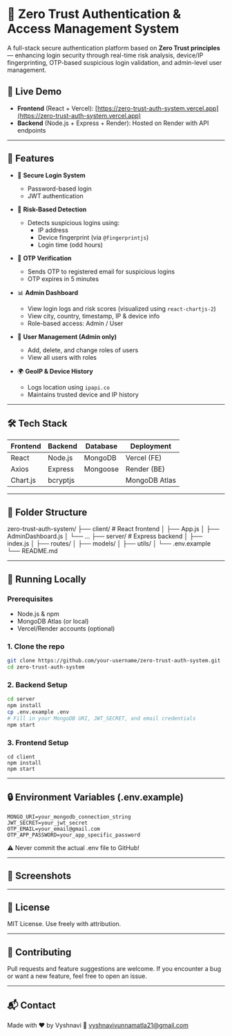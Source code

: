 # 🔐 Zero Trust Authentication & Access Management System

A full-stack secure authentication platform based on **Zero Trust principles** — enhancing login security through real-time risk analysis, device/IP fingerprinting, OTP-based suspicious login validation, and admin-level user management.

## 🚀 Live Demo

- **Frontend** (React + Vercel): [https://zero-trust-auth-system.vercel.app](https://zero-trust-auth-system.vercel.app)
- **Backend** (Node.js + Express + Render): Hosted on Render with API endpoints

---

## 📌 Features

- 🔐 **Secure Login System**
  - Password-based login
  - JWT authentication

- 🧠 **Risk-Based Detection**
  - Detects suspicious logins using:
    - IP address
    - Device fingerprint (via `@fingerprintjs`)
    - Login time (odd hours)

- 📩 **OTP Verification**
  - Sends OTP to registered email for suspicious logins
  - OTP expires in 5 minutes

- 📊 **Admin Dashboard**
  - View login logs and risk scores (visualized using `react-chartjs-2`)
  - View city, country, timestamp, IP & device info
  - Role-based access: Admin / User

- 👥 **User Management (Admin only)**
  - Add, delete, and change roles of users
  - View all users with roles

- 🌍 **GeoIP & Device History**
  - Logs location using `ipapi.co`
  - Maintains trusted device and IP history

---

## 🛠️ Tech Stack

| Frontend  | Backend   | Database  | Deployment |
|-----------|-----------|-----------|------------|
| React     | Node.js   | MongoDB   | Vercel (FE) |
| Axios     | Express   | Mongoose  | Render (BE) |
| Chart.js  | bcryptjs  |           | MongoDB Atlas |

---

## 📁 Folder Structure

zero-trust-auth-system/
├── client/ # React frontend
│ ├── App.js
│ ├── AdminDashboard.js
│ └── ...
├── server/ # Express backend
│ ├── index.js
│ ├── routes/
│ ├── models/
│ ├── utils/
│ └── .env.example
└── README.md

---

## 🧪 Running Locally

### Prerequisites
- Node.js & npm
- MongoDB Atlas (or local)
- Vercel/Render accounts (optional)

### 1. Clone the repo
```bash
git clone https://github.com/your-username/zero-trust-auth-system.git
cd zero-trust-auth-system
```

### 2. Backend Setup

```bash
cd server
npm install
cp .env.example .env
# Fill in your MongoDB URI, JWT_SECRET, and email credentials
npm start
```

### 3. Frontend Setup

```
cd client
npm install
npm start
```

---

## 🔒 Environment Variables (.env.example)

```
MONGO_URI=your_mongodb_connection_string
JWT_SECRET=your_jwt_secret
OTP_EMAIL=your_email@gmail.com
OTP_APP_PASSWORD=your_app_specific_password
```

⚠ Never commit the actual .env file to GitHub!

---

## 📸 Screenshots

---

## 📝 License
MIT License. Use freely with attribution.

---

## 🤝 Contributing
Pull requests and feature suggestions are welcome. If you encounter a bug or want a new feature, feel free to open an issue.

---

## 📬 Contact

Made with ❤️ by Vyshnavi
📧 vyshnavivunnamatla21@gmail.com

